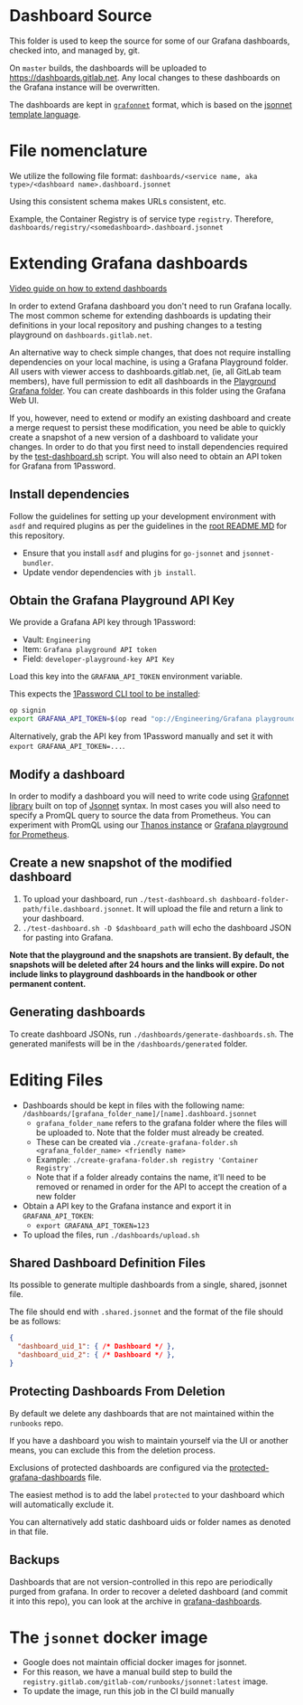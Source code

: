 # Dashboard Source

This folder is used to keep the source for some of our Grafana dashboards, checked into, and managed by, git.

On `master` builds, the dashboards will be uploaded to https://dashboards.gitlab.net. Any local changes to these dashboards on
the Grafana instance will be overwritten.

The dashboards are kept in [`grafonnet`](https://github.com/grafana/grafonnet-lib) format, which is based on the [jsonnet template language](https://jsonnet.org/).

# File nomenclature

We utilize the following file format: `dashboards/<service name, aka type>/<dashboard name>.dashboard.jsonnet`

Using this consistent schema makes URLs consistent, etc.

Example, the Container Registry is of service type `registry`.  Therefore,
`dashboards/registry/<somedashboard>.dashboard.jsonnet`

# Extending Grafana dashboards

[Video guide on how to extend dashboards](https://www.youtube.com/watch?v=yZ2RiY_Akz0)

In order to extend Grafana dashboard you don't need to run Grafana locally. The most common scheme for extending dashboards is updating their definitions in your local repository and pushing changes to a testing playground on `dashboards.gitlab.net`.

An alternative way to check simple changes, that does not require installing dependencies on your local machine, is using a Grafana Playground folder. All users with viewer access to dashboards.gitlab.net, (ie, all GitLab team members), have full permission to edit all dashboards in the [Playground Grafana folder](https://dashboards.gitlab.net/dashboards/f/playground-FOR-TESTING-ONLY/playground-for-testing-purposes-only). You can create dashboards in this folder using the Grafana Web UI.

If you, however, need to extend or modify an existing dashboard and create a merge request to persist these modification, you need be able to quickly create a snapshot of a new version of a dashboard to validate your changes. In order to do that you first need to install dependencies required by the [test-dashboard.sh](test-dashboard.sh) script. You will also need to obtain an API token for Grafana from 1Password.

## Install dependencies

Follow the guidelines for setting up your development environment with `asdf` and required plugins as per the guidelines in the [root README.MD](https://gitlab.com/gitlab-com/runbooks/-/blob/master/README.md#developing-in-this-repo) for this repository.

* Ensure that you install `asdf` and plugins for `go-jsonnet` and `jsonnet-bundler`.
* Update vendor dependencies with `jb install`.

## Obtain the Grafana Playground API Key

We provide a Grafana API key through 1Password:
* Vault: `Engineering`
* Item: `Grafana playground API token`
* Field: `developer-playground-key API Key`

Load this key into the `GRAFANA_API_TOKEN` environment variable.

This expects the [1Password CLI tool to be installed](https://1password.com/downloads/command-line):

```sh
op signin
export GRAFANA_API_TOKEN=$(op read "op://Engineering/Grafana playground API token/Tokens/developer-playground-key API Key")
```

Alternatively, grab the API key from 1Password manually and set it with `export GRAFANA_API_TOKEN=...`.

## Modify a dashboard

In order to modify a dashboard you will need to write code using [Grafonnet library](https://grafana.github.io/grafonnet-lib/) built on top of [Jsonnet](https://jsonnet.org/) syntax. In most cases you will also need to specify a PromQL query to source the data from Prometheus. You can experiment with PromQL using our [Thanos instance](https://thanos.gitlab.net/) or [Grafana playground for Prometheus](https://dashboards.gitlab.net/explore).

## Create a new snapshot of the modified dashboard

1. To upload your dashboard, run `./test-dashboard.sh dashboard-folder-path/file.dashboard.jsonnet`. It will upload the file and return a link to your dashboard.
1. `./test-dashboard.sh -D $dashboard_path` will echo the dashboard JSON for pasting into Grafana.

**Note that the playground and the snapshots are transient. By default, the snapshots will be deleted after 24 hours and the links will expire. Do not include links to playground dashboards in the handbook or other permanent content.**

## Generating dashboards

To create dashboard JSONs, run `./dashboards/generate-dashboards.sh`. The generated manifests will be in the `/dashboards/generated` folder.

# Editing Files

* Dashboards should be kept in files with the following name: `/dashboards/[grafana_folder_name]/[name].dashboard.jsonnet`
  * `grafana_folder_name` refers to the grafana folder where the files will be uploaded to. Note that the folder must already be created.
  * These can be created via `./create-grafana-folder.sh <grafana_folder_name> <friendly name>`
  * Example: `./create-grafana-folder.sh registry 'Container Registry'`
  * Note that if a folder already contains the name, it'll need to be removed or
    renamed in order for the API to accept the creation of a new folder
* Obtain a API key to the Grafana instance and export it in `GRAFANA_API_TOKEN`:
  * `export GRAFANA_API_TOKEN=123`
* To upload the files, run `./dashboards/upload.sh`

## Shared Dashboard Definition Files

Its possible to generate multiple dashboards from a single, shared, jsonnet file.

The file should end with `.shared.jsonnet` and the format of the file should be as follows:

```json
{
  "dashboard_uid_1": { /* Dashboard */ },
  "dashboard_uid_2": { /* Dashboard */ },
}
```

## Protecting Dashboards From Deletion
By default we delete any dashboards that are not maintained within the `runbooks` repo.

If you have a dashboard you wish to maintain yourself via the UI or another means, you can exclude this from the deletion process.

Exclusions of protected dashboards are configured via the [protected-grafana-dashboards](./protected-grafana-dashboards.jsonnet) file.

The easiest method is to add the label `protected` to your dashboard which will automatically exclude it.

You can alternatively add static dashboard uids or folder names as denoted in that file.

## Backups

Dashboards that are not version-controlled in this repo are periodically purged from grafana. In order to recover a deleted dashboard (and commit it into this repo), you can look at the archive in [grafana-dashboards](https://gitlab.com/gitlab-org/grafana-dashboards).

# The `jsonnet` docker image

* Google does not maintain official docker images for jsonnet.
* For this reason, we have a manual build step to build the `registry.gitlab.com/gitlab-com/runbooks/jsonnet:latest` image.
* To update the image, run this job in the CI build manually

